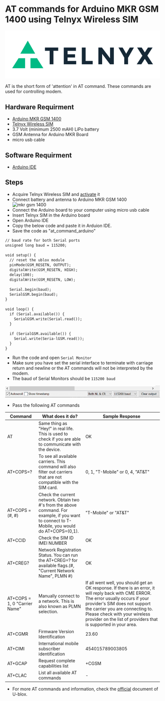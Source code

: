 # AT commands for Arduino MKR GSM 1400 using Telnyx Wireless SIM

![Telnyx](https://github.com/team-telnyx/devrel/blob/main/assets/img/logo-dark.png?raw=true)

AT is the short form of 'attention' in AT command. These commands are used for controlling modem.

## Hardware Requirment

- [Arduino MKR GSM 1400](https://docs.arduino.cc/hardware/mkr-gsm-1400)
- [Telnyx Wireless SIM](https://developers.telnyx.com/docs/v2/wireless/quickstarts/wireless-setup)
- 3.7 Volt (minimum 2500 mAH) LiPo battery
- GSM Antenna for Arduino MKR Board
- micro usb cable


## Software Requirment
- [Arduino IDE](https://www.arduino.cc/en/software)


## Steps
- Acquire Telnyx Wireless SIM and [activate](https://developers.telnyx.com/docs/v2/wireless/quickstarts/wireless-setup) it
- Connect battery and antenna to Arduino MKR GSM 1400
![mkr gsm 1400](https://docs.arduino.cc/static/f890641fd6709a56c71c103a43e800ba/ABX00018-pinout.png)
- Connect the Arduino board to your computer using micro usb cable
- Insert Telnyx SIM in the Arduino board
- Open Arduino IDE 
- Copy the below code and paste it in Arduion IDE.
- Save the code as "at_command_arduino"

```
// baud rate for both Serial ports
unsigned long baud = 115200;

void setup() {
  // reset the ublox module
  pinMode(GSM_RESETN, OUTPUT);
  digitalWrite(GSM_RESETN, HIGH);
  delay(100);
  digitalWrite(GSM_RESETN, LOW);

  Serial.begin(baud);
  SerialGSM.begin(baud);
}

void loop() {
  if (Serial.available()) {
    SerialGSM.write(Serial.read());
  }

  if (SerialGSM.available()) {
    Serial.write(Seria-lGSM.read());
  }
}

```
- Run the code and open `Serial Monitor`
- Make sure you have set the serial interface to terminate with carriage return and newline or the AT commands will not be interpreted by the modem.
- The baud of Serial Monitors should be `115200 baud`

![serial monitor](https://raw.githubusercontent.com/team-telnyx/devrel/main/arduino/arduino_mkr_gsm_1400/at_commands_wireless_iot/img/sm.PNG)

- Pass the following AT commands

| Command | What does it do? |Sample Response |
| ------- | -------- | ------ |
| AT | Same thing as "Hey!" in real life. This is used to check if you are able to communicate with the device.|OK|
|AT+COPS=?|To see all available carriers. This command will also filter out carriers that are not compatible with the SIM card.|0, 1, "T-Mobile" or 0, 4, "AT&T"|
|AT+COPS = (#, #)|Check the current network. Obtain two #'s from the above command. For example, if you want to connect to T-Mobile, you would do AT+COPS=(0,1).|"T-Mobile" or "AT&T"|
|AT+CCID|Check the SIM ID IMEI NUMBER|OK|
|AT+CREG?|Network Registration Status. You can run the AT+CREG=? for available flags.(#, "Current Network Name", PLMN #)|OK|
|AT+COPS = 1, 0 "Carrier Name"|Manually connect to a network. This is also known as PLMN selection.|If all went well, you should get an OK response. If there is an error, it will reply back with CME ERROR. The error usually occurs if your provider's SIM does not support the carrier you are connecting to. Please check with your wireless provider on the list of providers that is supported in your area.|
|AT+CGMR|Firmware Version Identification|23.60|
|AT+CIMI| International mobile subscriber identification| 454015789003805|
|AT+GCAP|Request complete capabilities list|+CGSM|
|AT+CLAC|List all available AT commands|-|


- For more AT commands and information, check the [official](https://content.u-blox.com/sites/default/files/u-blox-CEL_ATCommands_UBX-13002752.pdf) document of U-blox.